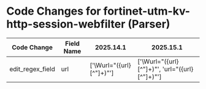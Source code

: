 # Code Changes for fortinet-utm-kv-http-session-webfilter (Parser)

| Code Change | Field Name | 2025.14.1 | 2025.15.1 |
|-------------|------------|-----------|------------|
| edit_regex_field | url | ['\Wurl="({url}[^"]+)"'] | ['\Wurl="({url}[^"]+)"', 'url="({url}[^"]+)"'] |